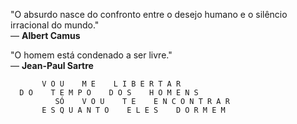 



"O absurdo nasce do confronto entre o desejo humano e o silêncio irracional do mundo."  
                                                                              — **Albert Camus**

"O homem está condenado a ser livre."  
                              — **Jean-Paul Sartre**

````
       V O U    M E    L I B E R T A R
  D O    T E M P O    D O S    H O M E N S
          SÓ    V O U    T E    E N C O N T R A R
       E S Q U A N T O    E L E S    D O R M E M

